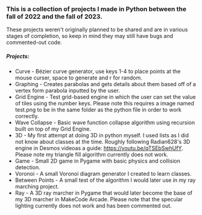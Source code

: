 <h3>This is a collection of projects I made in Python between the fall of 2022 and the fall of 2023.</h3>

These projects weren't originally planned to be shared and are in various stages of completion, so keep in mind they may still have bugs and commented-out code.

<h5>Projects:</h5>
<ul>
  <li>Curve - Bézier curve generator, use keys 1-4 to place points at the mouse curser, space to generate and r for random. </li>
  <li>Graphing - Creates parabolas and gets details about them based off of a vertex form parabola inputted by the user.</li>
  <li>Grid Engine - Test grid-based engine in which the user can set the value of tiles using the number keys. Please note this requires a image named test.png to be in the same folder as the python file in order to work correctly.</li>
  <li>Wave Collapse - Basic wave function collapse algorithm using recursion built on top of my Grid Engine. </li>
  <li>3D - My first attempt at doing 3D in python myself. I used lists as I did not know about classes at the time. Roughly following 
Radian628's 3D engine in Desmos videoas a guide: <a href="https://youtu.be/qTSEbSwhUfY">https://youtu.be/qTSEbSwhUfY</a>. Please note my triangle fill algorithm currently does not work. </li>
  <li>Game - Small 2D game in Pygame with basic physics and collision detection. </li>
  <li>Voronoi - A small Voronoi diagram generator I created to learn classes. </li>
  <li>Between Points - A small test of the algorithm I would later use in my ray marching project. </li>
  <li>Ray - A 3D ray marcher in Pygame that would later become the base of my 3D marcher in MakeCode Arcade. Please note that the specular lighting currently does not work and has been commented out.</li>
</ul>
